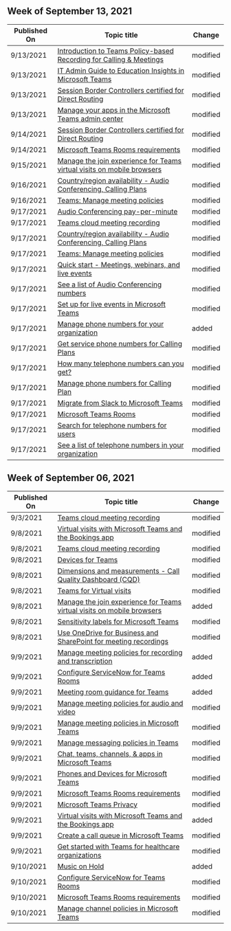 <!-- This file is generated automatically each week. Changes made to this file will be overwritten.-->





## Week of September 13, 2021



| Published On |Topic title | Change |
|------|------------|--------|
| 9/13/2021 | [Introduction to Teams Policy-based Recording for Calling & Meetings](/MicrosoftTeams/teams-recording-policy) | modified |
| 9/13/2021 | [IT Admin Guide to Education Insights in Microsoft Teams](/MicrosoftTeams/class-insights) | modified |
| 9/13/2021 | [Session Border Controllers certified for Direct Routing](/MicrosoftTeams/direct-routing-border-controllers) | modified |
| 9/13/2021 | [Manage your apps in the Microsoft Teams admin center](/MicrosoftTeams/manage-apps) | modified |
| 9/14/2021 | [Session Border Controllers certified for Direct Routing](/MicrosoftTeams/direct-routing-border-controllers) | modified |
| 9/14/2021 | [Microsoft Teams Rooms requirements](/MicrosoftTeams/rooms/requirements) | modified |
| 9/15/2021 | [Manage the join experience for Teams virtual visits on mobile browsers](/MicrosoftTeams/expand-teams-across-your-org/mobile-browser-join) | modified |
| 9/16/2021 | [Country/region availability - Audio Conferencing, Calling Plans](/MicrosoftTeams/country-and-region-availability-for-audio-conferencing-and-calling-plans/country-and-region-availability-for-audio-conferencing-and-calling-plans) | modified |
| 9/16/2021 | [Teams: Manage meeting policies](/MicrosoftTeams/meeting-policies-in-teams) | modified |
| 9/17/2021 | [Audio Conferencing pay-per-minute](/MicrosoftTeams/audio-conferencing-pay-per-minute) | modified |
| 9/17/2021 | [Teams cloud meeting recording](/MicrosoftTeams/cloud-recording) | modified |
| 9/17/2021 | [Country/region availability - Audio Conferencing, Calling Plans](/MicrosoftTeams/country-and-region-availability-for-audio-conferencing-and-calling-plans/country-and-region-availability-for-audio-conferencing-and-calling-plans) | modified |
| 9/17/2021 | [Teams: Manage meeting policies](/MicrosoftTeams/meeting-policies-in-teams) | modified |
| 9/17/2021 | [Quick start - Meetings, webinars, and live events](/MicrosoftTeams/quick-start-meetings-live-events) | modified |
| 9/17/2021 | [See a list of Audio Conferencing numbers](/MicrosoftTeams/see-a-list-of-audio-conferencing-numbers-in-teams) | modified |
| 9/17/2021 | [Set up for live events in Microsoft Teams](/MicrosoftTeams/teams-live-events/set-up-for-teams-live-events) | modified |
| 9/17/2021 | [Manage phone numbers for your organization](/MicrosoftTeams/manage-phone-numbers-landing-page) | added |
| 9/17/2021 | [Get service phone numbers for Calling Plans](/MicrosoftTeams/getting-service-phone-numbers) | modified |
| 9/17/2021 | [How many telephone numbers can you get?](/MicrosoftTeams/how-many-phone-numbers-can-you-get) | modified |
| 9/17/2021 | [Manage phone numbers for Calling Plan](/MicrosoftTeams/manage-phone-numbers-for-your-organization/manage-phone-numbers-for-your-organization) | modified |
| 9/17/2021 | [Migrate from Slack to Microsoft Teams](/MicrosoftTeams/migrate-slack-to-teams) | modified |
| 9/17/2021 | [Microsoft Teams Rooms](/MicrosoftTeams/rooms/index) | modified |
| 9/17/2021 | [Search for telephone numbers for users](/MicrosoftTeams/search-for-phone-numbers-for-users) | modified |
| 9/17/2021 | [See a list of telephone numbers in your organization](/MicrosoftTeams/see-a-list-of-phone-numbers-in-your-organization) | modified |


## Week of September 06, 2021


| Published On |Topic title | Change |
|------|------------|--------|
| 9/3/2021 | [Teams cloud meeting recording](/MicrosoftTeams/cloud-recording) | modified |
| 9/8/2021 | [Virtual visits with Microsoft Teams and the Bookings app](/MicrosoftTeams/bookings-app-admin) | modified |
| 9/8/2021 | [Teams cloud meeting recording](/MicrosoftTeams/cloud-recording) | modified |
| 9/8/2021 | [Devices for Teams](/MicrosoftTeams/devices/teams-ip-phones) | modified |
| 9/8/2021 | [Dimensions and measurements - Call Quality Dashboard (CQD)](/MicrosoftTeams/dimensions-and-measures-available-in-call-quality-dashboard) | modified |
| 9/8/2021 | [Teams for Virtual visits](/MicrosoftTeams/expand-teams-across-your-org/healthcare/ehr-admin) | modified |
| 9/8/2021 | [Manage the join experience for Teams virtual visits on mobile browsers](/MicrosoftTeams/expand-teams-across-your-org/mobile-browser-join) | added |
| 9/8/2021 | [Sensitivity labels for Microsoft Teams](/MicrosoftTeams/sensitivity-labels) | modified |
| 9/8/2021 | [Use OneDrive for Business and SharePoint for meeting recordings](/MicrosoftTeams/tmr-meeting-recording-change) | modified |
| 9/9/2021 | [Manage meeting policies for recording and transcription](/MicrosoftTeams/meetings-policies-recording-and-transcription) | added |
| 9/9/2021 | [Configure ServiceNow for Teams Rooms](/MicrosoftTeams/rooms/microsoft-teams-rooms-configure-servicenow) | added |
| 9/9/2021 | [Meeting room guidance for Teams](/MicrosoftTeams/teams-meeting-room-guidance) | added |
| 9/9/2021 | [Manage meeting policies for audio and video](/MicrosoftTeams/meeting-policies-audio-and-video) | modified |
| 9/9/2021 | [Manage meeting policies in Microsoft Teams](/MicrosoftTeams/meeting-policies-overview) | modified |
| 9/9/2021 | [Manage messaging policies in Teams](/MicrosoftTeams/messaging-policies-in-teams) | modified |
| 9/9/2021 | [Chat, teams, channels, & apps in Microsoft Teams](/MicrosoftTeams/deploy-chat-teams-channels-microsoft-teams-landing-page) | modified |
| 9/9/2021 | [Phones and Devices for Microsoft Teams](/MicrosoftTeams/devices/usb-devices) | modified |
| 9/9/2021 | [Microsoft Teams Rooms requirements](/MicrosoftTeams/rooms/requirements) | modified |
| 9/9/2021 | [Microsoft Teams Privacy](/MicrosoftTeams/teams-privacy) | modified |
| 9/9/2021 | [Virtual visits with Microsoft Teams and the Bookings app](/MicrosoftTeams/expand-teams-across-your-org/bookings-virtual-visits) | added |
| 9/9/2021 | [Create a call queue in Microsoft Teams](/MicrosoftTeams/create-a-phone-system-call-queue) | modified |
| 9/9/2021 | [Get started with Teams for healthcare organizations](/MicrosoftTeams/expand-teams-across-your-org/healthcare/teams-in-hc) | modified |
| 9/10/2021 | [Music on Hold](/MicrosoftTeams/music-on-hold) | added |
| 9/10/2021 | [Configure ServiceNow for Teams Rooms](/MicrosoftTeams/rooms/microsoft-teams-rooms-configure-servicenow) | modified |
| 9/10/2021 | [Microsoft Teams Rooms requirements](/MicrosoftTeams/rooms/requirements) | modified |
| 9/10/2021 | [Manage channel policies in Microsoft Teams](/MicrosoftTeams/teams-policies) | modified |
